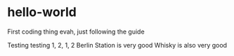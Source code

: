 # hello-world
First coding thing evah, just following the guide

Testing testing 1, 2, 1, 2
Berlin Station is very good
Whisky is also very good
